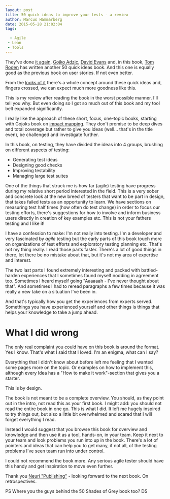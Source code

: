 ```yaml
---
layout: post
title: 50 quick ideas to improve your tests - a review
author: Marcus Hammarberg
date: 2015-05-28 21:02:04
tags:

  - Agile
 - Lean
 - Tools
---
```


They've done [it again](/2014/12/-quick-ideas-on-user-stories.html). [Gojko Adzic](http://gojko.net), [David Evans](https://twitter.com/davidevans66) and, in this book, [Tom Roden](https://twitter.com/TommRoden) has written another 50 quick ideas book. And this one is equally good as the previous book on user stories. If not even better.

From the [looks of it](http://www.50quickideas.com/) there's a whole concept around these quick ideas and, fingers crossed, we can expect much more goodness like this.

This is my review after reading the book in the worst possible manner. I'll tell you why. But even doing so I got so much out of this book and my tool belt expanded significantly.

<!-- excerpt-end -->

I really like the approach of these short, focus, one-topic books, starting with Gojoks book on [impact mapping](http://www.impactmapping.org). They don't promise to be deep dives and total coverage but rather to give you ideas (well... that's in the title even), be challenged and investigate further.

In this book, on testing, they have divided the ideas into 4 groups, brushing on different aspects of testing:

* Generating test ideas
* Designing good checks
* Improving testability
* Managing large test suites

One of the things that struck me is how far (agile) testing have progress during my relative short period interested in the field. This is a very sober and concrete look at the new breed of testers that want to be part in design, that takes failed tests as an opportunity to learn. We have sections on measuring test half times (how often do test change) in order to focus our testing efforts, there's suggestions for how to involve and inform business users directly in creation of key examples etc. This is not your fathers testing and I like it!

I have a confession to make: I'm not really into testing. I'm a developer and very fascinated by *agile* testing but the early parts of this book touch more on organizations of test efforts and exploratory testing planning etc. That's not my thing really. I read those parts faster. There's a lot of good things in there, let there be no mistake about that, but it's not my area of expertise and interest.

The two last parts I found extremely interesting and packed with battled-harden experiences that I sometimes found myself nodding in agreement too. Sometimes I heard myself going "Aaaaaah - I've never thought about that". And sometimes I had to reread paragraphs a few times because it was really a new take on a situation I've been in.

And that's typically how you get the experiences from experts served. Somethings you have experienced yourself and other things is things that helps your knowledge to take a jump ahead.

# What I did wrong
The only real complaint you could have on this book is around the format. Yes I know. That's what I said that I loved. I'm an enigma, what can I say?

Everything that I didn't know about before left me feeling that I wanted some pages more on the topic. Or examples on how to implement this, although every Idea has a "How to make it work"-section that gives you a starter.

This is by design.

The book is not meant to be a complete overview. You should, as they point out in the intro, not read this as your first book.
I might add: you should not read the entire book in one go. This is what I did. It left me hugely inspired to try things out, but also a little bit overwhelmed and scared that I will forget everything I read.

Instead I would suggest that you browse this book for overview and knowledge and then use it as a tool, hands-on, in your team. Keep it next to your team and look problems you run into up in the book. There's a lot of pointers and ideas that can help you to get many, if not all, of the testing problems I've seen team run into under control.

I could not recommend the book more. Any serious agile tester should have this handy and get inspiration to move even further.

Thank you [Neuri "Publishing"](http://neuri.co.uk/) - looking forward to the next book. On retrospectives.

PS
Where you the guys behind the 50 Shades of Grey book too?
DS